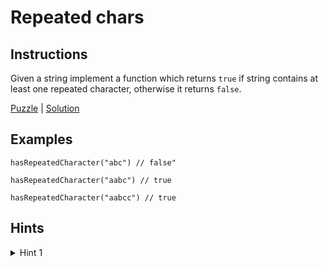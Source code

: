 # Repeated chars

## Instructions

Given a string implement a function which returns `true` if string contains at least one repeated character, otherwise
it returns `false`.

[Puzzle](HasRepeatedCharacter.kt) | [Solution](HasRepeatedCharacterSolution.kt)

## Examples

```
hasRepeatedCharacter("abc") // false"

hasRepeatedCharacter("aabc") // true

hasRepeatedCharacter("aabcc") // true
```

## Hints

<details>
<summary>Hint 1</summary>
Use frequency counter.
</details>